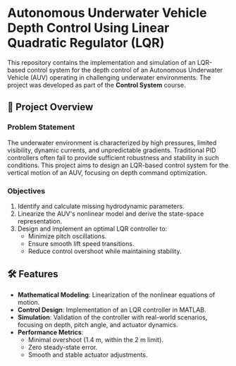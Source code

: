 # Autonomous Underwater Vehicle Depth Control Using Linear Quadratic Regulator (LQR)

This repository contains the implementation and simulation of an LQR-based control system for the depth control of an Autonomous Underwater Vehicle (AUV) operating in challenging underwater environments. The project was developed as part of the **Control System** course.

## 🚀 Project Overview

### Problem Statement
The underwater environment is characterized by high pressures, limited visibility, dynamic currents, and unpredictable gradients. Traditional PID controllers often fail to provide sufficient robustness and stability in such conditions. This project aims to design an LQR-based control system for the vertical motion of an AUV, focusing on depth command optimization.

### Objectives
1. Identify and calculate missing hydrodynamic parameters.
2. Linearize the AUV's nonlinear model and derive the state-space representation.
3. Design and implement an optimal LQR controller to:
   - Minimize pitch oscillations.
   - Ensure smooth lift speed transitions.
   - Reduce control overshoot while maintaining stability.

## 🛠 Features
- **Mathematical Modeling**: Linearization of the nonlinear equations of motion.
- **Control Design**: Implementation of an LQR controller in MATLAB.
- **Simulation**: Validation of the controller with real-world scenarios, focusing on depth, pitch angle, and actuator dynamics.
- **Performance Metrics**:
  - Minimal overshoot (1.4 m, within the 2 m limit).
  - Zero steady-state error.
  - Smooth and stable actuator adjustments.



